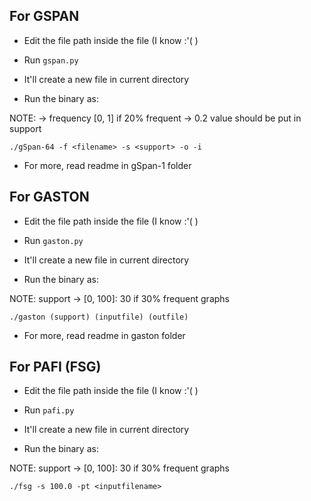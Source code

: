 ## For GSPAN

- Edit the file path inside the file (I know :'( )
- Run `gspan.py`
- It'll create a new file in current directory

- Run the binary as:

NOTE: <support> -> frequency [0, 1] if 20% frequent -> 0.2 value should be put in support

`./gSpan-64 -f <filename> -s <support> -o -i`

- For more, read readme in gSpan-1 folder

## For GASTON

- Edit the file path inside the file (I know :'( )
- Run `gaston.py`
- It'll create a new file in current directory

- Run the binary as:

NOTE: support -> [0, 100]: 30 if 30% frequent graphs

`./gaston (support) (inputfile) (outfile)`

- For more, read readme in gaston folder

## For PAFI (FSG)

- Edit the file path inside the file (I know :'( )
- Run `pafi.py`
- It'll create a new file in current directory

- Run the binary as:

NOTE: support -> [0, 100]: 30 if 30% frequent graphs

`./fsg -s 100.0 -pt <inputfilename>`